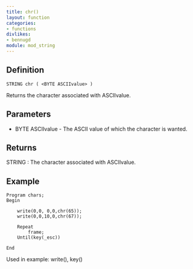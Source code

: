 ```yaml
---
title: chr()
layout: function
categories:
- functions
divlikes:
- bennugd
module: mod_string
---
```


## Definition

    STRING chr ( <BYTE ASCIIvalue> )

Returns the character associated with ASCIIvalue.

## Parameters

- BYTE ASCIIvalue - The ASCII value of which the character is wanted.

## Returns

STRING : The character associated with ASCIIvalue.

## Example

```
Program chars;
Begin

    write(0,0, 0,0,chr(65));
    write(0,0,10,0,chr(67));

    Repeat
        frame;
    Until(key(_esc))

End
```

Used in example: write(), key()
